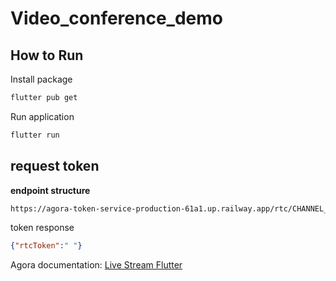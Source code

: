 # Video_conference_demo

## How to Run ##

Install package
```bash
flutter pub get
```

Run application
```bash
flutter run
```

## request token ##
**endpoint structure**
```bash
https://agora-token-service-production-61a1.up.railway.app/rtc/CHANNEL_NAME/:role/:token_type/:uid?expiry=EXPIRY_TIME
```
token response
``` json
{"rtcToken":" "} 
```

Agora documentation: [Live Stream Flutter](https://docs.agora.io/en/interactive-live-streaming/develop/authentication-workflow?platform=flutter)
